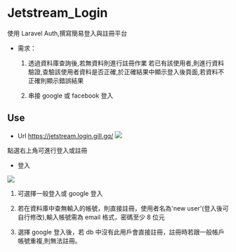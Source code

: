 # Jetstream_Login

使用 Laravel Auth,撰寫簡易登入與註冊平台

-   需求：

    1. 透過資料庫查詢後,若無資料則進行註冊作業
       若已有該使用者,則進行資料驗證,查驗該使用者資料是否正確,於正確結果中顯示登入後頁面,若資料不正確則顯示錯誤結果

    2. 串接 google 或 facebook 登入

## Use

-   Url
    https://jetstream.login.gill.gq/
    ![](https://i.imgur.com/3Guxau2.png)

點選右上角可進行登入或註冊

-   登入

![](https://i.imgur.com/jnQ6Bow.png)

1. 可選擇一般登入或 google 登入

2. 若在資料庫中查無輸入的帳號，則直接註冊，使用者名為'new user'(登入後可自行修改),輸入帳號需為 email 格式，密碼至少 8 位元

3. 選擇 google 登入後，若 db 中沒有此用戶會直接註冊，註冊時若跟一般帳戶帳號重複,則無法註冊。
